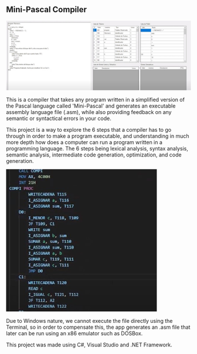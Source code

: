 ## Mini-Pascal Compiler

![Compiler Image](https://github.com/JonyDLCS/Mini-Pascal_Compiler/blob/main/Compiler.jpg?raw=true)

This is a compiler that takes any program written in a simplified version of the Pascal language called 'Mini-Pascal' and generates an executable assembly language file (.asm), while also providing feedback on any semantic or syntactical errors in your code.

This project is a way to explore the 6 steps that a compiler has to go through in order to make a program executable, and understanding in much more depth how does a computer can run a program written in a programming language. The 6 steps being lexical analysis, syntax analysis, semantic analysis, intermediate code generation, optimization, and code generation. 


![Assembler Code Image](https://github.com/JonyDLCS/Mini-Pascal_Compiler/blob/main/Compiler2.jpg?raw=true)

Due to Windows nature, we cannot execute the file directly using the Terminal, so in order to compensate this, the app generates an .asm file that later can be run using an x86 emulator such as DOSBox.

This project was made using C#, Visual Studio and .NET Framework.
